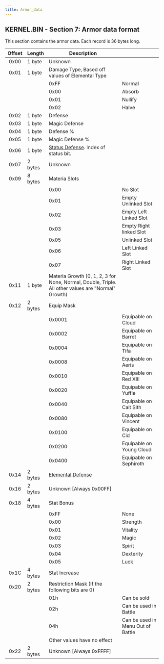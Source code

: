 ```yaml
---
title: Armor_data
---
```


## KERNEL.BIN - Section 7: Armor data format

This section contains the armor data. Each record is 36 bytes long.

| Offset | Length | Description |  |
|:--:|----|----|----|
| 0x00 | 1 byte | Unknown |  |
| 0x01 | 1 byte | Damage Type, Based off values of Elemental Type |  |
|   |  | 0xFF | Normal |
|  |  | 0x00 | Absorb |
|  |  | 0x01 | Nullify |
|  |  | 0x02 | Halve |
| 0x02 | 1 byte | Defense |  |
| 0x03 | 1 byte | Magic Defense |  |
| 0x04 | 1 byte | Defense % |  |
| 0x05 | 1 byte | Magic Defense % |  |
| 0x06 | 1 byte | [Status Defense](Battle/Status_Effects). Index of status bit. |  |
| 0x07 | 2 bytes | Unknown |  |
| 0x09 | 8 bytes | Materia Slots |  |
|   |  | 0x00 | No Slot |
|  |  | 0x01 | Empty Unlinked Slot |
|  |  | 0x02 | Empty Left Linked Slot |
|  |  | 0x03 | Empty Right linked Slot |
|  |  | 0x05 | Unlinked Slot |
|  |  | 0x06 | Left Linked Slot |
|  |  | 0x07 | Right Linked Slot |
| 0x11 | 1 byte | Materia Growth (0, 1, 2, 3 for None, Normal, Double, Triple. All other values are "Normal" Growth) |  |
| 0x12 | 2 bytes | Equip Mask |  |
|   |  | 0x0001 | Equipable on Cloud |
|  |  | 0x0002 | Equipable on Barret |
|  |  | 0x0004 | Equipable on Tifa |
|  |  | 0x0008 | Equipable on Aeris |
|  |  | 0x0010 | Equipable on Red XIII |
|  |  | 0x0020 | Equipable on Yuffie |
|  |  | 0x0040 | Equipable on Cait Sith |
|  |  | 0x0080 | Equipable on Vincent |
|  |  | 0x0100 | Equipable on Cid |
|  |  | 0x0200 | Equipable on Young Cloud |
|  |  | 0x0400 | Equipable on Sephiroth |
| 0x14 | 2 bytes | [Elemental Defense](Battle/Elemental_Data) |  |
| 0x16 | 2 bytes | Unknown \[Always 0x00FF\] |  |
| 0x18 | 4 bytes | Stat Bonus |  |
|   |  | 0xFF | None |
|  |  | 0x00 | Strength |
|  |  | 0x01 | Vitality |
|  |  | 0x02 | Magic |
|  |  | 0x03 | Spirit |
|  |  | 0x04 | Dexterity |
|  |  | 0x05 | Luck |
| 0x1C | 4 bytes | Stat Increase |  |
| 0x20 | 2 bytes | Restriction Mask (If the following bits are 0) |  |
|   |  | 01h | Can be sold |
|  |  | 02h | Can be used in Battle |
|  |  | 04h | Can be used in Menu Out of Battle |
|  |  | Other values have no effect |  |
| 0x22 | 2 bytes | Unknown \[Always 0xFFFF\] |  |
